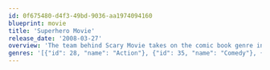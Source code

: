 ```yaml
---
id: 0f675480-d4f3-49bd-9036-aa1974094160
blueprint: movie
title: 'Superhero Movie'
release_date: '2008-03-27'
overview: 'The team behind Scary Movie takes on the comic book genre in this tale of Rick Riker, a nerdy teen imbued with superpowers by a radioactive dragonfly. And because every hero needs a nemesis, enter Lou Landers, aka the villainously goofy Hourglass.'
genres: '[{"id": 28, "name": "Action"}, {"id": 35, "name": "Comedy"}, {"id": 878, "name": "Science Fiction"}]'
---
```

